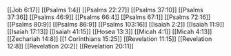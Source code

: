[[Job 6:17]]
[[Psalms 1:4]]
[[Psalms 22:27]]
[[Psalms 37:10]]
[[Psalms 37:36]]
[[Psalms 46:9]]
[[Psalms 66:4]]
[[Psalms 67:1]]
[[Psalms 72:16]]
[[Psalms 80:9]]
[[Psalms 86:9]]
[[Psalms 103:16]]
[[Isaiah 2:2]]
[[Isaiah 11:9]]
[[Isaiah 17:13]]
[[Isaiah 41:15]]
[[Hosea 13:3]]
[[Micah 4:1]]
[[Micah 4:13]]
[[Zechariah 14:8]]
[[1 Corinthians 15:25]]
[[Revelation 11:15]]
[[Revelation 12:8]]
[[Revelation 20:2]]
[[Revelation 20:11]]
